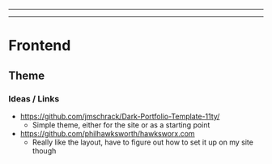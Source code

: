 ----

----

# Frontend

## Theme

### Ideas / Links

- https://github.com/jmschrack/Dark-Portfolio-Template-11ty/
  - Simple theme, either for the site or as a starting point
- https://github.com/philhawksworth/hawksworx.com
  - Really like the layout, have to figure out how to set it up on my site though
